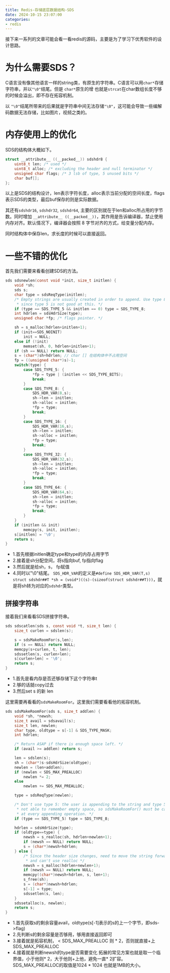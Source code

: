 ```yaml
---
title: Redis-存储底层数据结构-SDS
date: 2024-10-15 23:07:00
categories: 
- redis
---
```


接下来一系列的文章可能会看一看redis的源码，主要是为了学习下优秀软件的设计思路。
# 为什么需要SDS？
C语言没有像其他语言一样的string类，有原生的字符串。C语言可以用`char*`存储字符串，并以`"\0"`结尾。但是 `char*`原生的增 也就是`strcat`在char数组长度不够的时候会溢出，即不存在拓容机制。

以 `"\0"`结尾所带来的后果就是字符串中间无法存储`"\0"`，这可能会导致一些编解码数据无法存储，比如图片，视频之类的。

# 内存使用上的优化
SDS的结构体大概如下。
```c
struct __attribute__ ((__packed__)) sdshdr8 {
	uint8_t len; /* used */
	uint8_t alloc; /* excluding the header and null terminator */
	unsigned char flags; /* 3 lsb of type, 5 unused bits */
	char buf[];
};
```
以上是SDS的结构设计，len表示字符长度，alloc表示当前分配的空间长度，flags表示SDS的类型，最后buf保存的则是实际数据。

其还有`sdshdr16`, `sdshdr32`, `sdshdr64`, 主要的区别就在于len和alloc所占用的字节数。同时增加 `__attribute__ ((__packed__))`，其作用是告诉编译器，禁止使用内存对齐。默认情况下，编译器会按照 8 字节对齐的方式，给变量分配内存。

同时结构体中保存len，求长度的时候可以直接返回。


# 一些不错的优化
首先我们需要来看看创建SDS的方法。
```c
sds sdsnewlen(const void *init, size_t initlen) { 
    void *sh;
    sds s;
    char type = sdsReqType(initlen);
    /* Empty strings are usually created in order to append. Use type 8
     * since type 5 is not good at this. */
    if (type == SDS_TYPE_5 && initlen == 0) type = SDS_TYPE_8;
    int hdrlen = sdsHdrSize(type);
    unsigned char *fp; /* flags pointer. */

    sh = s_malloc(hdrlen+initlen+1);
    if (init==SDS_NOINIT)
        init = NULL;
    else if (!init)
        memset(sh, 0, hdrlen+initlen+1);
    if (sh == NULL) return NULL;
    s = (char*)sh+hdrlen; // char [] 在结构体中不占用空间
    fp = ((unsigned char*)s)-1;
    switch(type) {
        case SDS_TYPE_5: {
            *fp = type | (initlen << SDS_TYPE_BITS);
            break;
        }
        case SDS_TYPE_8: {
            SDS_HDR_VAR(8,s);
            sh->len = initlen;
            sh->alloc = initlen;
            *fp = type;
            break;
        }
        case SDS_TYPE_16: {
            SDS_HDR_VAR(16,s);
            sh->len = initlen;
            sh->alloc = initlen;
            *fp = type;
            break;
        }
        case SDS_TYPE_32: {
            SDS_HDR_VAR(32,s);
            sh->len = initlen;
            sh->alloc = initlen;
            *fp = type;
            break;
        }
        case SDS_TYPE_64: {
            SDS_HDR_VAR(64,s);
            sh->len = initlen;
            sh->alloc = initlen;
            *fp = type;
            break;
        }
    }
    if (initlen && init)
        memcpy(s, init, initlen);
    s[initlen] = '\0';
    return s;
}
```
- 1.首先根据initlen确定type和type的内存占用字节
- 2.接着是sh分配空间，将s指向buf, fp指向flag
- 3.然后就是给sh，s， fp赋值
- 4.同时以"\0"结尾。
`SDS_HDR_VAR`的定义是`#define SDS_HDR_VAR(T,s) struct sdshdr##T *sh = (void*)((s)-(sizeof(struct sdshdr##T)))`，就是将sh转为对应的`sdshdr`类型。

## 拼接字符串
接着我们来看看SDS拼接字符串。
```c
sds sdscatlen(sds s, const void *t, size_t len) {
    size_t curlen = sdslen(s);

    s = sdsMakeRoomFor(s,len);
    if (s == NULL) return NULL;
    memcpy(s+curlen, t, len);
    sdssetlen(s, curlen+len);
    s[curlen+len] = '\0';
    return s;
}
```
-  1.首先是看内存是否还够存储下这个字符串t
- 2.够的话就copy过去
- 3.然后set s 的新 len

这里需要再看看的`sdsMakeRoomFor`。这里我们需要看看他的拓容机制。
```c
sds sdsMakeRoomFor(sds s, size_t addlen) {
    void *sh, *newsh;
    size_t avail = sdsavail(s);
    size_t len, newlen;
    char type, oldtype = s[-1] & SDS_TYPE_MASK;
    int hdrlen;

    /* Return ASAP if there is enough space left. */
    if (avail >= addlen) return s;

    len = sdslen(s);
    sh = (char*)s-sdsHdrSize(oldtype);
    newlen = (len+addlen);
    if (newlen < SDS_MAX_PREALLOC)
        newlen *= 2;
    else
        newlen += SDS_MAX_PREALLOC;

    type = sdsReqType(newlen);

    /* Don't use type 5: the user is appending to the string and type 5 is
     * not able to remember empty space, so sdsMakeRoomFor() must be called
     * at every appending operation. */
    if (type == SDS_TYPE_5) type = SDS_TYPE_8;

    hdrlen = sdsHdrSize(type);
    if (oldtype==type) {
        newsh = s_realloc(sh, hdrlen+newlen+1);
        if (newsh == NULL) return NULL;
        s = (char*)newsh+hdrlen;
    } else {
        /* Since the header size changes, need to move the string forward,
         * and can't use realloc */
        newsh = s_malloc(hdrlen+newlen+1);
        if (newsh == NULL) return NULL;
        memcpy((char*)newsh+hdrlen, s, len+1);
        s_free(sh);
        s = (char*)newsh+hdrlen;
        s[-1] = type;
        sdssetlen(s, len);
    }
    sdssetalloc(s, newlen);
    return s;
}
```
  - 1.首先获取s的剩余容量avail，oldtype(s[-1]表示的s的上一个字节，即sds->flag)
  - 2.先判断s的剩余容量是否够用，够用直接返回即可
  - 3.接着就是拓容机制， < SDS_MAX_PREALLOC 则 * 2，否则就直接+上SDS_MAX_PREALLOC 
  - 4.接着就是判断newsh的type是否需要变化
拓展的常见方案也就是取一个临界值，小于他则* 2，大于他则+上他，避免一直* 2扩容。SDS_MAX_PREALLOC的取值是1024 * 1024 也就是1MB的大小。

